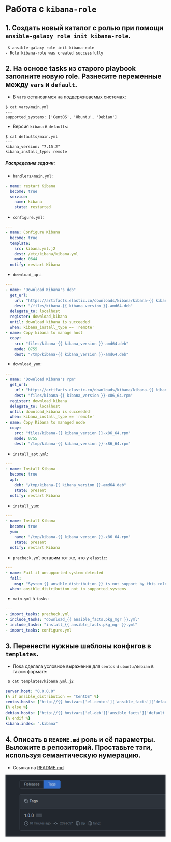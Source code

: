 # Работа с `kibana-role`

## 1. Создать новый каталог с ролью при помощи `ansible-galaxy role init kibana-role`.

```shell
 $ ansible-galaxy role init kibana-role
- Role kibana-role was created successfully
```

## 2. На основе tasks из старого playbook заполните новую role. Разнесите переменные между `vars` и `default`.

* В `vars` остановимся на поддерживаемых системах:
```shell
$ cat vars/main.yml 
---
supported_systems: ['CentOS', 'Ubuntu', 'Debian']
```
* Версия `kibana` в `defaults`:
```shell
$ cat defaults/main.yml 
---
kibana_version: "7.15.2"
kibana_install_type: remote
```
##### Распределим задачи:

* `handlers/main.yml`:
```yaml
- name: restart Kibana
  become: true
  service:
    name: kibana
    state: restarted
```
* `configure.yml`:
```yaml
---
- name: Configure Kibana
  become: true
  template:
    src: kibana.yml.j2
    dest: /etc/kibana/kibana.yml
    mode: 0644
  notify: restart Kibana
```
* `download_apt`:
```yaml
---
- name: "Download Kibana's deb"
  get_url:
    url: "https://artifacts.elastic.co/downloads/kibana/kibana-{{ kibana_version }}-amd64.deb"
    dest: "/files/kibana-{{ kibana_version }}-amd64.deb"
  delegate_to: localhost
  register: download_kibana
  until: download_kibana is succeeded
  when: kibana_install_type == 'remote'
- name: Copy kibana to manage host
  copy:
    src: "files/kibana-{{ kibana_version }}-amd64.deb"
    mode: 0755
    dest: "/tmp/kibana-{{ kibana_version }}-amd64.deb"
```

* `download_yum`:
```yaml
---
- name: "Download Kibana's rpm"
  get_url:
    url: "https://artifacts.elastic.co/downloads/kibana/kibana-{{ kibana_version }}-x86_64.rpm"
    dest: "files/kibana-{{ kibana_version }}-x86_64.rpm"
  register: download_kibana
  delegate_to: localhost
  until: download_kibana is succeeded
  when: kibana_install_type == 'remote'
- name: Copy Kibana to managed node
  copy:
    src: "files/kibana-{{ kibana_version }}-x86_64.rpm"
    mode: 0755
    dest: "/tmp/kibana-{{ kibana_version }}-x86_64.rpm"
```

* `install_apt.yml`:
```yaml
---
- name: Install Kibana
  become: true
  apt:
    deb: "/tmp/kibana-{{ kibana_version }}-amd64.deb"
    state: present
  notify: restart Kibana
```

* `install_yum`:
```yaml
---
- name: Install Kibana
  become: true
  yum:
    name: "/tmp/kibana-{{ kibana_version }}-x86_64.rpm"
    state: present
  notify: restart Kibana
```

* `precheck.yml` оставим тот же, что у `elastic`:
```yaml
---
- name: Fail if unsupported system detected
  fail:
    msg: "System {{ ansible_distribution }} is not support by this role"
  when: ansible_distribution not in supported_systems
```

* `main.yml` в `tasks`:
```yaml
---
- import_tasks: precheck.yml
- include_tasks: "download_{{ ansible_facts.pkg_mgr }}.yml"
- include_tasks: "install_{{ ansible_facts.pkg_mgr }}.yml"
- import_tasks: configure.yml
```

## 3. Перенести нужные шаблоны конфигов в `templates`.
* Пока сделала условное выражение для `centos` и `ubuntu/debian` в таком формате:
```shell
 $ cat templates/kibana.yml.j2 
```
```yaml
server.host: "0.0.0.0"
{% if ansible_distribution == "CentOS" %}
centos.hosts: ["http://{{ hostvars['el-centos']['ansible_facts']['default_ipv4']['address'] }}:9200"]
{% else %}
debian.hosts: ["http://{{ hostvars['el-deb']['ansible_facts']['default_ipv4']['address'] }}:9200"]
{% endif %}
kibana.index: ".kibana"
```
## 4. Описать в `README.md` роль и её параметры. Выложите в репозиторий. Проставьте тэги, используя семантическую нумерацию.

* Ссылка на [README.md](https://github.com/lereklerik/kibana-role#role-name)
 
![tag](img_1.png)